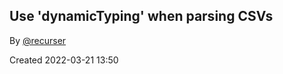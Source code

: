 ## Use 'dynamicTyping' when parsing CSVs

By [@recurser](https://github.com/recurser)

Created 2022-03-21 13:50

